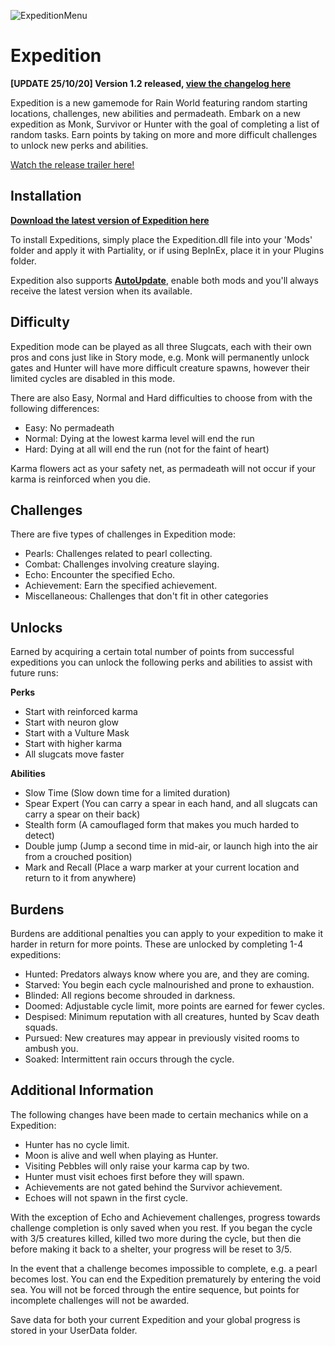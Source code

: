 ![ExpeditionMenu](https://i.imgur.com/q8dEE7x.png)
# Expedition
**[UPDATE 25/10/20] Version 1.2 released, [view the changelog here](https://github.com/LeeMoriya/Expedition/blob/master/Changelog.txt)**

Expedition is a new gamemode for Rain World featuring random starting locations, challenges, new abilities and permadeath. Embark on a new expedition as Monk, Survivor or Hunter with the goal of completing a list of random tasks. Earn points by taking on more and more difficult challenges to unlock new perks and abilities.

[Watch the release trailer here!](https://streamable.com/d6h8mi)

## Installation

**[Download the latest version of Expedition here](https://github.com/LeeMoriya/Expedition/releases/tag/v1.2)**

To install Expeditions, simply place the Expedition.dll file into your 'Mods' folder and apply it with Partiality, or if using BepInEx, place it in your Plugins folder.

Expedition also supports **[AutoUpdate](https://beestuff.pythonanywhere.com/audb/api/mods/0/0/download/latest)**, enable both mods and you'll always receive the latest version when its available.

## Difficulty

Expedition mode can be played as all three Slugcats, each with their own pros and cons just like in Story mode, e.g. Monk will permanently unlock gates and Hunter will have more difficult creature spawns, however their limited cycles are disabled in this mode.

There are also Easy, Normal and Hard difficulties to choose from with the following differences:

- Easy: No permadeath
- Normal: Dying at the lowest karma level will end the run
- Hard: Dying at all will end the run (not for the faint of heart)

Karma flowers act as your safety net, as permadeath will not occur if your karma is reinforced when you die. 

## Challenges

There are five types of challenges in Expedition mode:

- Pearls: Challenges related to pearl collecting.
- Combat: Challenges involving creature slaying.
- Echo: Encounter the specified Echo.
- Achievement: Earn the specified achievement.
- Miscellaneous: Challenges that don't fit in other categories

## Unlocks

Earned by acquiring a certain total number of points from successful expeditions you can unlock the following perks and abilities to assist with future runs:

**Perks**
- Start with reinforced karma
- Start with neuron glow
- Start with a Vulture Mask
- Start with higher karma
- All slugcats move faster

**Abilities**
- Slow Time (Slow down time for a limited duration)
- Spear Expert (You can carry a spear in each hand, and all slugcats can carry a spear on their back)
- Stealth form (A camouflaged form that makes you much harded to detect)
- Double jump (Jump a second time in mid-air, or launch high into the air from a crouched position)
- Mark and Recall (Place a warp marker at your current location and return to it from anywhere)

## Burdens

Burdens are additional penalties you can apply to your expedition to make it harder in return for more points. These are unlocked by completing 1-4 expeditions:

- Hunted: Predators always know where you are, and they are coming.
- Starved: You begin each cycle malnourished and prone to exhaustion.
- Blinded: All regions become shrouded in darkness.
- Doomed: Adjustable cycle limit, more points are earned for fewer cycles.
- Despised: Minimum reputation with all creatures, hunted by Scav death squads.
- Pursued: New creatures may appear in previously visited rooms to ambush you.
- Soaked: Intermittent rain occurs through the cycle.

## Additional Information

The following changes have been made to certain mechanics while on a Expedition:

- Hunter has no cycle limit.
- Moon is alive and well when playing as Hunter.
- Visiting Pebbles will only raise your karma cap by two.
- Hunter must visit echoes first before they will spawn.
- Achievements are not gated behind the Survivor achievement.
- Echoes will not spawn in the first cycle.

With the exception of Echo and Achievement challenges, progress towards challenge completion is only saved when you rest. If you began the cycle with 3/5 creatures killed, killed two more during the cycle, but then die before making it back to a shelter, your progress will be reset to 3/5.

In the event that a challenge becomes impossible to complete, e.g. a pearl becomes lost. You can end the Expedition prematurely by entering the void sea. You will not be forced through the entire sequence, but points for incomplete challenges will not be awarded.

Save data for both your current Expedition and your global progress is stored in your UserData folder.
